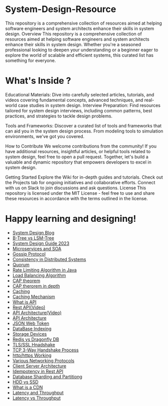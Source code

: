 # System-Design-Resource
This repository is a comprehensive collection of resources aimed at helping software engineers and system architects enhance their skills in system design. 
Overview
This repository is a comprehensive collection of resources aimed at helping software engineers and system architects enhance their skills in system design. Whether you're a seasoned professional looking to deepen your understanding or a beginner eager to explore the world of scalable and efficient systems, this curated list has something for everyone.

# What's Inside ?

Educational Materials: Dive into carefully selected articles, tutorials, and videos covering fundamental concepts, advanced techniques, and real-world case studies in system design.
Interview Preparation: Find resources tailored for system design interviews, including common patterns, best practices, and strategies to tackle design problems.

Tools and Frameworks: Discover a curated list of tools and frameworks that can aid you in the system design process. From modeling tools to simulation environments, we've got you covered.


How to Contribute
We welcome contributions from the community! If you have additional resources, insightful articles, or helpful tools related to system design, feel free to open a pull request. Together, let's build a valuable and dynamic repository that empowers developers to excel in system design.



Getting Started
Explore the Wiki for in-depth guides and tutorials.
Check out the Projects tab for ongoing initiatives and collaborative efforts.
Connect with us on Slack to join discussions and ask questions.
License
This repository is licensed under the MIT License - feel free to use and share these resources in accordance with the terms outlined in the license.

 # Happy learning and designing!

- [System Design Blog](https://gaurav789.hashnode.dev)
- [B-Tree vs LSM-Tree](https://tikv.org/deep-dive/key-value-engine/b-tree-vs-lsm/)
- [System Design Guide 2023](https://www.educative.io/blog/complete-guide-to-system-design)
- [Microservices and SOA](https://www.baeldung.com/cs/microservices-soa-differences)
- [Gossip Protocol](http://highscalability.com/blog/2023/7/16/gossip-protocol-explained.html)
- [Consistency in Distributed Systems](https://www.cl.cam.ac.uk/teaching/0910/ConcDistS/11a-cons-tx.pdf)
- [Quorum](https://www.educative.io/answers/what-is-quorum-in-distributed-systems)
- [Rate Limiting Algorithm in Java](https://www.codereliant.io/rate-limiting-deep-dive/)
- [Load Balancing Algorithm](https://aws.amazon.com/what-is/load-balancing/)
- [CAP theorem](https://en.wikipedia.org/wiki/CAP_theorem)
- [CAP therorem in depth](https://gaurav789.hashnode.dev/from-theory-to-reality-how-google-spanner-challenges-the-cap-theorem)
- [Caching](https://aws.amazon.com/caching/)
- [Caching Mechanism](https://hackernoon.com/5-caching-mechanisms-to-speed-up-your-application)
- [What is API](https://www.postman.com/what-is-an-api/)
- [Rest API(Video)](https://youtu.be/uFGJVQvR59A?si=5skzaXwZedrRF2GL)
- [API Architecture(Video)](https://youtu.be/4vLxWqE94l4?si=iM8duvexWHAJiMFv)
- [API Architecture](https://nordicapis.com/top-architectural-styles-for-apis-in-2023/)
- [JSON Web Token](https://jwt.io/introduction)
- [DataBase Indexing](https://youtu.be/3G293is403I?si=uD4VbVLsZ9joqVt5)
- [Storage Devices](https://experience.dropbox.com/get-organized/storage-devices)
- [Redis vs Dragonfly DB ](https://gaurav789.hashnode.dev/redis-vs-dragonfly-db-exploring-in-memory-titans)
- [TLS/SSL Hnadshake](https://sematext.com/glossary/ssl-tls-handshake/)
- [TCP 3-Way Handshake Process](https://www.geeksforgeeks.org/tcp-3-way-handshake-process/)
- [http/https Working](https://www.geeksforgeeks.org/explain-working-of-https/)
- [Various Networking Protocols](https://www.forbes.com/advisor/business/types-network-protocols/)
- [Client Server Architecture ](https://www.interviewbit.com/blog/client-server-architecture/)
- [Idempotency in Rest API](https://youtu.be/J2IcD9FZvZU?si=Z0KthQFbQ3JhmZbe)
- [Database Sharding and Partitiong ](https://youtu.be/wXvljefXyEo?si=BNhLuZhy-b_ahxzf)
- [HDD vs SSD ](https://www.geeksforgeeks.org/difference-between-hard-disk-drive-hdd-and-solid-state-drive-ssd/)
- [What is a CDN](https://aws.amazon.com/what-is/cdn/)
- [Latency and Throughput](https://javachallengers.com/latency-and-throughput/)
- [Latency vs Throughput](https://gaurav789.hashnode.dev/beyond-the-basics-advanced-techniques-for-low-latency-and-high-throughput-systems)
